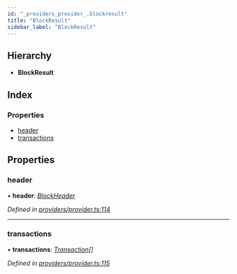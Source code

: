 ```yaml
---
id: "_providers_provider_.blockresult"
title: "BlockResult"
sidebar_label: "BlockResult"
---
```


## Hierarchy

* **BlockResult**

## Index

### Properties

* [header](_providers_provider_.blockresult.md#header)
* [transactions](_providers_provider_.blockresult.md#transactions)

## Properties

###  header

• **header**: *[BlockHeader](_providers_provider_.blockheader.md)*

*Defined in [providers/provider.ts:114](https://github.com/nearprotocol/nearlib/blob/57ba3df/src.ts/providers/provider.ts#L114)*

___

###  transactions

• **transactions**: *[Transaction](_providers_provider_.transaction.md)[]*

*Defined in [providers/provider.ts:115](https://github.com/nearprotocol/nearlib/blob/57ba3df/src.ts/providers/provider.ts#L115)*
